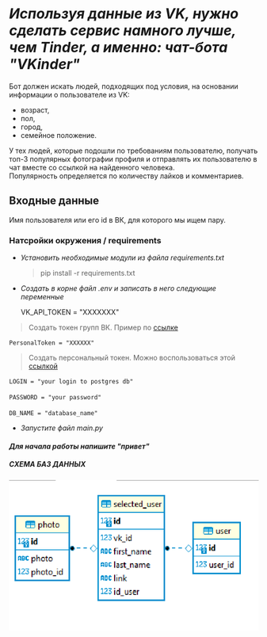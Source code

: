 # _Используя данные из VK, нужно сделать сервис намного лучше, чем Tinder, а именно: чат-бота "VKinder"_ #

Бот должен искать людей, подходящих под условия, на основании информации о пользователе из VK:

- возраст,
- пол,
- город,
- семейное положение.

У тех людей, которые подошли по требованиям пользователю, получать топ-3 популярных фотографии профиля и отправлять их пользователю в чат вместе со ссылкой на найденного человека.  
Популярность определяется по количеству лайков и комментариев.

## Входные данные ##

Имя пользователя или его id в ВК, для которого мы ищем пару.

### Натсройки окружения / requirements ###

- _Установить необходимые модули из файла requirements.txt_
    >pip install -r requirements.txt

- _Создать в корне файл .env и записать в него следующие переменные_

    VK_API_TOKEN = "XXXXXXX"

>Создать токен групп ВК. Пример по [ссылке](https://pechenek.net/social-networks/vk/api-vk-poluchaem-klyuch-dostupa-token-gruppy/)

    PersonalToken = "XXXXXX"
>Создать персональный токен. Можно воспользоваться этой [ссылкой](https://vkhost.github.io/)

    LOGIN = "your login to postgres db"

    PASSWORD = "your password"

    DB_NAME = "database_name"

- _Запустите файл main.py_

#### _Для начала работы напишите "привет"_ ####

##### _СХЕМА БАЗ ДАННЫХ_ #####

![alt text](https://github.com/grinal82/VkinderBot/blob/main/DB.png?raw=true)
